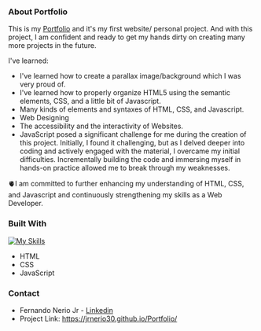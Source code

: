### About Portfolio

This is my [Portfolio](https://jrnerio30.github.io/Portfolio/) and it's my first website/ personal project.
And with this project, I am confident and ready to get my hands dirty on creating many more projects in the future.

I've learned:
* I've learned how to create a parallax image/background which I was very proud of.
* I've learned how to properly organize HTML5 using the semantic elements, CSS, and a little bit of Javascript.
* Many kinds of elements and syntaxes of HTML, CSS, and Javascript.
* Web Designing
* The accessibility and the interactivity of Websites.
* JavaScript posed a significant challenge for me during the creation of this project. Initially, I found it challenging, but as I delved deeper into coding and actively engaged with the material, I overcame my initial difficulties. Incrementally building the code and immersing myself in hands-on practice allowed me to break through my weaknesses. 

🫀I am committed to further enhancing my understanding of HTML, CSS, and Javascript and continuously strengthening my skills as a Web Developer.

### Built With

[![My Skills](https://skillicons.dev/icons?i=js,html,css,wasm)](https://skillicons.dev)

* HTML
* CSS
* JavaScript

### Contact

* Fernando Nerio Jr - [Linkedin](www.linkedin.com/in/fernandoneriojr)
* Project Link: https://jrnerio30.github.io/Portfolio/
